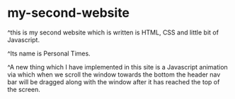 # my-second-website
^this is my second website which is written is HTML, CSS and little bit of Javascript.

^Its name is Personal Times.

^A new thing which I have implemented in this site is a Javascript animation via which 
when we scroll the window towards the bottom the header nav bar will be dragged along 
with the window after it has reached the top of the screen.
